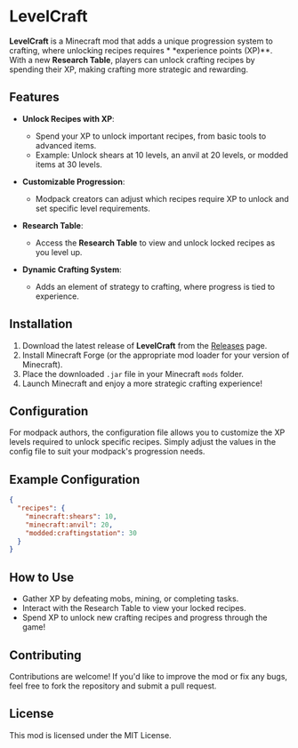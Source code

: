 # LevelCraft

**LevelCraft** is a Minecraft mod that adds a unique progression system to crafting, where unlocking recipes requires *
*experience points (XP)**. With a new **Research Table**, players can unlock crafting recipes by spending their XP,
making crafting more strategic and rewarding.

## Features

- **Unlock Recipes with XP**:
    - Spend your XP to unlock important recipes, from basic tools to advanced items.
    - Example: Unlock shears at 10 levels, an anvil at 20 levels, or modded items at 30 levels.

- **Customizable Progression**:
    - Modpack creators can adjust which recipes require XP to unlock and set specific level requirements.

- **Research Table**:
    - Access the **Research Table** to view and unlock locked recipes as you level up.

- **Dynamic Crafting System**:
    - Adds an element of strategy to crafting, where progress is tied to experience.

## Installation

1. Download the latest release of **LevelCraft** from the [Releases](https://github.com/happygill/levelcraft/releases)
   page.
2. Install Minecraft Forge (or the appropriate mod loader for your version of Minecraft).
3. Place the downloaded `.jar` file in your Minecraft `mods` folder.
4. Launch Minecraft and enjoy a more strategic crafting experience!

## Configuration

For modpack authors, the configuration file allows you to customize the XP levels required to unlock specific recipes.
Simply adjust the values in the config file to suit your modpack's progression needs.

## Example Configuration

```json
{
  "recipes": {
    "minecraft:shears": 10,
    "minecraft:anvil": 20,
    "modded:craftingstation": 30
  }
}
```

## How to Use

- Gather XP by defeating mobs, mining, or completing tasks.
- Interact with the Research Table to view your locked recipes.
- Spend XP to unlock new crafting recipes and progress through the game!

## Contributing

Contributions are welcome! If you'd like to improve the mod or fix any bugs, feel free to fork the repository and submit
a pull request.

## License

This mod is licensed under the MIT License.
